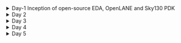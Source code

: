 <details>
<summary>Day-1  Inception of open-source EDA, OpenLANE and Sky130 PDK </summary>
<p>
 Open Source ASIC Flow
![image](https://github.com/user-attachments/assets/43cd04c9-bacb-4a7b-9661-b91db6d0f76c)
 
OPENLANE ASIC Design Flow
![image](https://github.com/user-attachments/assets/55e324b9-1826-4958-8b8c-d9a8e1f8893f)

Library Characterisation and Modeling
![image](https://github.com/user-attachments/assets/c3f7fbb2-0e17-4660-9e04-65fdc821e6d3)

Cell Design Flow (Input Stage)
![image](https://github.com/user-attachments/assets/f92e4996-720b-4c4d-9c53-2a7fa258cdd7)

Cell Design Flow (Layout Design)
![image](https://github.com/user-attachments/assets/113edc69-7d9d-4e95-92e9-60ed8365c029)

Cell Design Flow(Characterization)
![image](https://github.com/user-attachments/assets/6840352f-244c-4991-a639-cca24e28cfc0)

Timing Characterisation
![image](https://github.com/user-attachments/assets/44ddca7b-d27f-4348-b6f4-cc3d0d4d0039)

Propogation Delay Graph vizualization
![image](https://github.com/user-attachments/assets/2e73f5ca-a910-4dfe-85e1-77177fbbf116)

###Labs Screenshots

1.Openlane start command
![image](https://github.com/user-attachments/assets/ea0aa657-230b-4222-a112-81f23bed24a4)

2.Run Synthesis command
![image](https://github.com/user-attachments/assets/3f20b98f-d4b2-4c84-8f47-fdaca0a8f58f)
 </p>
</details>
<details>
<summary>Day 2 </summary>
<p>Your content goes here.</p>
</details>
<details>
<summary>Day 3 </summary>
<p>Your content goes here.</p>
</details>
<details>
<summary>Day 4 </summary>
<p>Your content goes here.</p>
</details>
<details>
<summary>Day 5 </summary>
<p>Your content goes here.</p>
</details>
